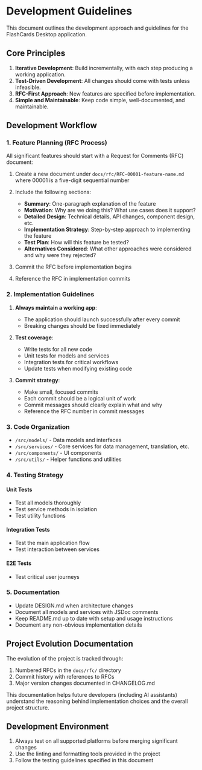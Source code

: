 # Development Guidelines

This document outlines the development approach and guidelines for the FlashCards Desktop application.

## Core Principles

1. **Iterative Development**: Build incrementally, with each step producing a working application.
2. **Test-Driven Development**: All changes should come with tests unless infeasible.
3. **RFC-First Approach**: New features are specified before implementation.
4. **Simple and Maintainable**: Keep code simple, well-documented, and maintainable.

## Development Workflow

### 1. Feature Planning (RFC Process)

All significant features should start with a Request for Comments (RFC) document:

1. Create a new document under `docs/rfc/RFC-00001-feature-name.md` where 00001 is a five-digit sequential number
2. Include the following sections:
   - **Summary**: One-paragraph explanation of the feature
   - **Motivation**: Why are we doing this? What use cases does it support?
   - **Detailed Design**: Technical details, API changes, component design, etc.
   - **Implementation Strategy**: Step-by-step approach to implementing the feature
   - **Test Plan**: How will this feature be tested?
   - **Alternatives Considered**: What other approaches were considered and why were they rejected?

3. Commit the RFC before implementation begins
4. Reference the RFC in implementation commits

### 2. Implementation Guidelines

1. **Always maintain a working app**:
   - The application should launch successfully after every commit
   - Breaking changes should be fixed immediately

2. **Test coverage**:
   - Write tests for all new code
   - Unit tests for models and services
   - Integration tests for critical workflows
   - Update tests when modifying existing code

3. **Commit strategy**:
   - Make small, focused commits
   - Each commit should be a logical unit of work
   - Commit messages should clearly explain what and why
   - Reference the RFC number in commit messages

### 3. Code Organization

- `/src/models/` - Data models and interfaces
- `/src/services/` - Core services for data management, translation, etc.
- `/src/components/` - UI components
- `/src/utils/` - Helper functions and utilities

### 4. Testing Strategy

#### Unit Tests

- Test all models thoroughly
- Test service methods in isolation
- Test utility functions

#### Integration Tests

- Test the main application flow
- Test interaction between services

#### E2E Tests

- Test critical user journeys

### 5. Documentation

- Update DESIGN.md when architecture changes
- Document all models and services with JSDoc comments
- Keep README.md up to date with setup and usage instructions
- Document any non-obvious implementation details

## Project Evolution Documentation

The evolution of the project is tracked through:

1. Numbered RFCs in the `docs/rfc/` directory
2. Commit history with references to RFCs
3. Major version changes documented in CHANGELOG.md

This documentation helps future developers (including AI assistants) understand the reasoning behind implementation choices and the overall project structure.

## Development Environment

1. Always test on all supported platforms before merging significant changes
2. Use the linting and formatting tools provided in the project
3. Follow the testing guidelines specified in this document